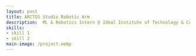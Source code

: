 ```yaml
---
layout: post
title: ARCTOS Studio Robotic Arm
description:  ML & Robotics Intern @ Ideal Institute of Technology & Center for AI Technology
skills: 
- skill 1
- skill 2
main-image: /project.webp 
---
```

